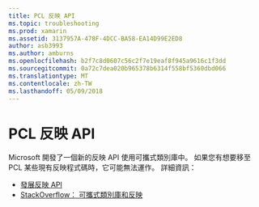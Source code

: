 ```yaml
---
title: PCL 反映 API
ms.topic: troubleshooting
ms.prod: xamarin
ms.assetid: 3137957A-478F-4DCC-BA58-EA14D99E2ED8
author: asb3993
ms.author: amburns
ms.openlocfilehash: b2f7c8d0607c56c2f7e19eaf8f945a9616c1f3dd
ms.sourcegitcommit: 0a72c7dea020b965378b6314f558bf5360dbd066
ms.translationtype: MT
ms.contentlocale: zh-TW
ms.lasthandoff: 05/09/2018
---
```

# <a name="pcl-reflection-api"></a>PCL 反映 API

Microsoft 開發了一個新的反映 API 使用可攜式類別庫中。 如果您有想要移至 PCL 某些現有反映程式碼時，它可能無法運作。 詳細資訊：

- [發展反映 API](http://blogs.msdn.com/b/dotnet/archive/2012/08/28/evolving-the-reflection-api.aspx)
- [StackOverflow： 可攜式類別庫和反映](http://stackoverflow.com/questions/14061291/portable-class-library-and-reflection)
